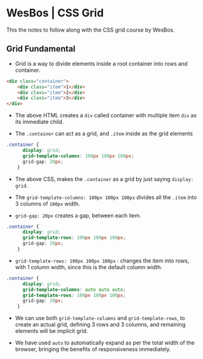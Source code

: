 # WesBos | CSS Grid #

This the notes to follow along with the CSS grid course by WesBos.

## Grid Fundamental ##

* Grid is a way to divide elements inside a root container into rows and container.

```html
<div class="container">
    <div class="item">1</div>
    <div class="item">2</div>
    <div class="item">3</div>
</div>
```

* The above HTML creates a `div` called container with multiple item `div` as its immediate child.

* The `.container` can act as a grid, and `.item` inside as the grid elements

```css
.container {
      display: grid;
      grid-template-columns: 100px 100px 100px;
      grid-gap: 20px;
    }
```

* The above CSS, makes the `.container` as a grid by just saying `display: grid`.

* The `grid-template-columns: 100px 100px 100px` divides all the `.item` into 3 columns of `100px` width.

* `grid-gap: 20px` creates a gap, between each item.

```css
.container {
      display: grid;
      grid-template-rows: 100px 100px 100px;
      grid-gap: 20px;
    }
```

* `grid-template-rows: 100px 100px 100px` : changes the item into rows, with 1 column width, since this is the default column width.

```css
.container {
      display: grid;
      grid-template-columns: auto auto auto;
      grid-template-rows: 100px 100px 100px;
      grid-gap: 20px;
    }
```

* We can use both `grid-template-columns` and `grid-template-rows`, to create an actual grid, defining 3 rows and 3 columns, and remaining elements will be implicit grid.

* We have used `auto` to automatically expand as per the total width of the browser, bringing the benefits of responsiveness immediately. 
